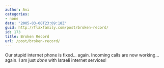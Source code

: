 ```yaml
---
author: Avi
categories:
- none
date: "2005-03-08T23:09:18Z"
guid: http://flaxfamily.com/post/broken-record/
id: 173
title: Broken Record
url: /post/broken-record/
---
```

Our stupid internet phone is fixed&#8230; again. Incoming calls are now working&#8230; again. I am just _done_ with Israeli internet services!